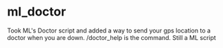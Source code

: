 # ml_doctor
Took ML's Doctor script and added a way to send your gps location to a doctor when you are down. /doctor_help is the command. Still a ML script
